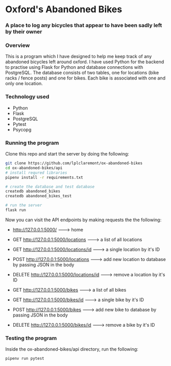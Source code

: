 # Oxford's Abandoned Bikes
### A place to log any bicycles that appear to have been sadly left by their owner

### Overview
This is a program which I have designed to help me keep track of any abandoned bicycles left around oxford. I have used Python for the backend to practise using Flask for Python and database connections with PostgreSQL.
The database consists of two tables, one for locations (bike racks / fence posts) and one for bikes. Each bike is associated with one and only one location.

### Technology used
- Python
- Flask
- PostgreSQL
- Pytest
- Psycopg

### Running the program
Clone this repo and start the server by doing the following:
```bash
git clone https://github.com/lplclaremont/ox-abandoned-bikes
cd ox-abandoned-bikes/api
# install requred libraries
pipenv install -r requirements.txt

# create the database and test database
createdb abandoned_bikes
createdb abandoned_bikes_test

# run the server
flask run
```

Now you can visit the API endpoints by making requests the the following:
- http://127.0.0.1:5000/ ---> home
- GET http://127.0.0.1:5000/locations ---> a list of all locations
- GET http://127.0.0.1:5000/locations/id ---> a single location by it's ID
- POST http://127.0.0.1:5000/locations ---> add new location to database by passing JSON in the body
- DELETE http://127.0.0.1:5000/locations/id ---> remove a location by it's ID

- GET http://127.0.0.1:5000/bikes ---> a list of all bikes
- GET http://127.0.0.1:5000/bikes/id ---> a single bike by it's ID
- POST http://127.0.0.1:5000/bikes ---> add new bike to database by passing JSON in the body
- DELETE http://127.0.0.1:5000/bikes/id ---> remove a bike by it's ID


### Testing the program
Inside the ox-abandoned-bikes/api directory, run the following:

```bash
pipenv run pytest
```